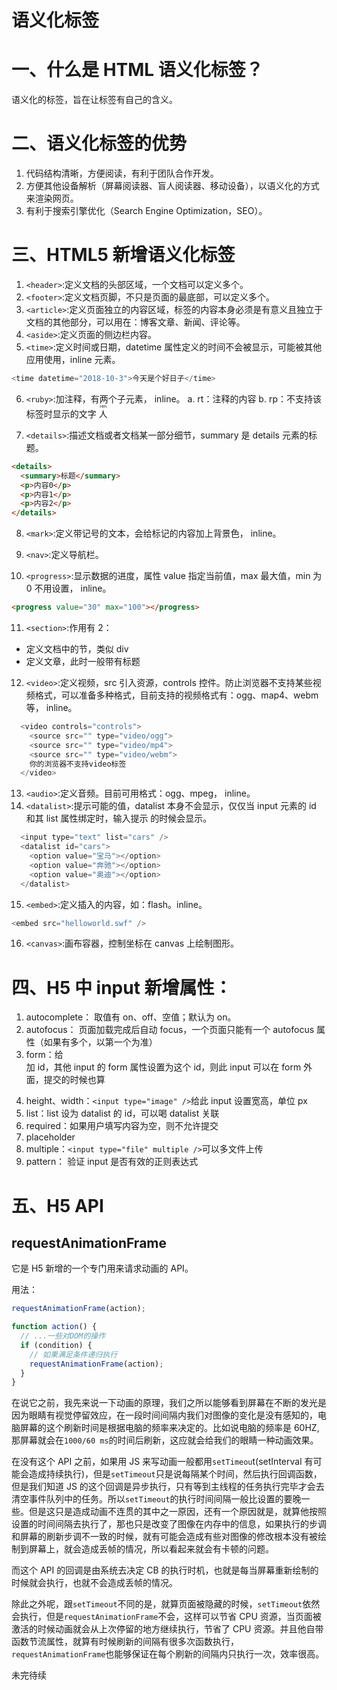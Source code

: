 # 语义化标签

# 一、什么是 HTML 语义化标签？

语义化的标签，旨在让标签有自己的含义。

# 二、语义化标签的优势

1. 代码结构清晰，方便阅读，有利于团队合作开发。
2. 方便其他设备解析（屏幕阅读器、盲人阅读器、移动设备），以语义化的方式来渲染网页。
3. 有利于搜索引擎优化（Search Engine Optimization，SEO）。

# 三、HTML5 新增语义化标签

1. `<header>`:定义文档的头部区域，一个文档可以定义多个。
2. `<footer>`:定义文档页脚，不只是页面的最底部，可以定义多个。
3. `<article>`:定义页面独立的内容区域，标签的内容本身必须是有意义且独立于文档的其他部分，可以用在：博客文章、新闻、评论等。
4. `<aside>`:定义页面的侧边栏内容。
5. `<time>`:定义时间或日期，datetime 属性定义的时间不会被显示，可能被其他应用使用，inline 元素。

```javascript
<time datetime="2018-10-3">今天是个好日子</time>
```

6. `<ruby>`:加注释，有两个子元素， inline。
   a. rt：注释的内容
   b. rp：不支持该标签时显示的文字
   <ruby>
   人<rt>ren</rt>
   <rp>该标签无法显示</rp>
   </ruby>

7. `<details>`:描述文档或者文档某一部分细节，summary 是 details 元素的标题。

```html
<details>
  <summary>标题</summary>
  <p>内容0</p>
  <p>内容1</p>
  <p>内容2</p>
</details>
```

8. `<mark>`:定义带记号的文本，会给标记的内容加上背景色， inline。

9. `<nav>`:定义导航栏。
10. `<progress>`:显示数据的进度，属性 value 指定当前值，max 最大值，min 为 0 不用设置， inline。

```html
<progress value="30" max="100"></progress>
```

11. `<section>`:作用有 2：

- 定义文档中的节，类似 div
- 定义文章，此时一般带有标题

12. `<video>`:定义视频，src 引入资源，controls 控件。防止浏览器不支持某些视频格式，可以准备多种格式，目前支持的视频格式有：ogg、map4、webm 等， inline。

```javascript
  <video controls="controls">
    <source src="" type="video/ogg">
    <source src="" type="video/mp4">
    <source src="" type="video/webm">
    你的浏览器不支持video标签
  </video>
```

13. `<audio>`:定义音频。目前可用格式：ogg、mpeg， inline。
14. `<datalist>`:提示可能的值，datalist 本身不会显示，仅仅当 input 元素的 id 和其 list 属性绑定时，输入提示 的时候会显示。

```javascript
  <input type="text" list="cars" />
  <datalist id="cars">
    <option value="宝马"></option>
    <option value="奔驰"></option>
    <option value="奥迪"></option>
  </datalist>
```

15. `<embed>`:定义插入的内容，如：flash。inline。

```javascript
<embed src="helloworld.swf" />
```

16. `<canvas>`:画布容器，控制坐标在 canvas 上绘制图形。

# 四、H5 中 input 新增属性：

1. autocomplete： 取值有 on、off、空值；默认为 on。
2. autofocus： 页面加载完成后自动 focus，一个页面只能有一个 autofocus 属性（如果有多个，以第一个为准）
3. form：给<form />加 id，其他 input 的 form 属性设置为这个 id，则此 input 可以在 form 外面，提交的时候也算
4. height、width：`<input type="image" />`给此 input 设置宽高，单位 px
5. list：list 设为 datalist 的 id，可以喝 datalist 关联
6. required：如果用户填写内容为空，则不允许提交
7. placeholder
8. multiple：`<input type="file" multiple />`可以多文件上传
9. pattern： 验证 input 是否有效的正则表达式

# 五、H5 API

## requestAnimationFrame

它是 H5 新增的一个专门用来请求动画的 API。

用法：

```javascript
requestAnimationFrame(action);

function action() {
  // ...一些对DOM的操作
  if (condition) {
    // 如果满足条件递归执行
    requestAnimationFrame(action);
  }
}
```

在说它之前，我先来说一下动画的原理，我们之所以能够看到屏幕在不断的发光是因为眼睛有视觉停留效应，在一段时间间隔内我们对图像的变化是没有感知的，电脑屏幕的这个刷新时间是根据电脑的频率来决定的。比如说电脑的频率是 60HZ,那屏幕就会在`1000/60 ms`的时间后刷新，这应就会给我们的眼睛一种动画效果。

在没有这个 API 之前，如果用 JS 来写动画一般都用`setTimeou`t(setInterval 有可能会造成持续执行)，但是`setTimeout`只是说每隔某个时间，然后执行回调函数，但是我们知道 JS 的这个回调是异步执行，只有等到主线程的任务执行完毕才会去清空事件队列中的任务。所以`setTimeout`的执行时间间隔一般比设置的要晚一些。但是这只是造成动画不连贯的其中之一原因，还有一个原因就是，就算他按照设置的时间间隔去执行了，那也只是改变了图像在内存中的信息，如果执行的步调和屏幕的刷新步调不一致的时候，就有可能会造成有些对图像的修改根本没有被绘制到屏幕上，就会造成丢帧的情况，所以看起来就会有卡顿的问题。

而这个 API 的回调是由系统去决定 CB 的执行时机，也就是每当屏幕重新绘制的时候就会执行，也就不会造成丢帧的情况。

除此之外呢，跟`setTimeout`不同的是，就算页面被隐藏的时候，`setTimeout`依然会执行，但是`requestAnimationFrame`不会，这样可以节省 CPU 资源，当页面被激活的时候动画就会从上次停留的地方继续执行，节省了 CPU 资源。并且他自带函数节流属性，就算有时候刷新的间隔有很多次函数执行，`requestAnimationFrame`也能够保证在每个刷新的间隔内只执行一次，效率很高。

未完待续
